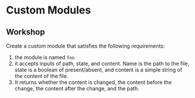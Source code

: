 # Custom Modules


## Workshop

Create a custom module that satisfies the following requirements:

1. the module is named `foo`
2. it accepts inputs of path, state, and content.  Name is the path to the file, state is a boolean of present/absent, and content is a simple string of the content of the file.
3. It returns whether the content is changed, the content before the change, the content after the change, and the path.
